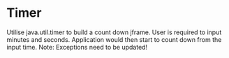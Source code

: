 Timer
=====
Utilise java.util.timer to build a count down jframe.
User is required to input minutes and seconds.
Application would then start to count down from the input time.
Note: Exceptions need to be updated!
